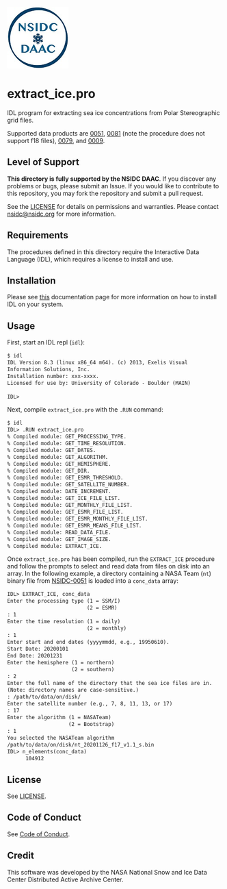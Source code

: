 ![NSIDC logo](../images/NSIDC_DAAC_2018_smv2.jpg)

# extract_ice.pro

IDL program for extracting sea ice concentrations from Polar Stereographic grid
files.

Supported data products are [0051](https://nsidc.org/data/nsidc-0051),
[0081](https://nsidc.org/data/nsidc-0081) (note the procedure does not support f18 files),
[0079](https://nsidc.org/data/nsidc-0079), and
[0009](https://nsidc.org/data/nsidc-0009).

## Level of Support

<b>This directory is fully supported by the NSIDC DAAC</b>. If you discover any problems or
bugs, please submit an Issue. If you would like to contribute to this
repository, you may fork the repository and submit a pull request.

See the [LICENSE](../LICENSE) for details on permissions and warranties. Please
contact nsidc@nsidc.org for more information.


## Requirements

The procedures defined in this directory require the Interactive Data Language
(IDL), which requires a license to install and use.


## Installation

Please see
[this](https://www.l3harrisgeospatial.com/Support/Self-Help-Tools/Help-Articles/Help-Articles-Detail/ArtMID/10220/ArticleID/23920/Install-and-License-IDL-88)
documentation page for more information on how to install IDL on your system.


## Usage

First, start an IDL repl (`idl`):

```
$ idl
IDL Version 8.3 (linux x86_64 m64). (c) 2013, Exelis Visual Information Solutions, Inc.
Installation number: xxx-xxxx.
Licensed for use by: University of Colorado - Boulder (MAIN)

IDL>
```

Next, compile `extract_ice.pro` with the `.RUN` command:

```
$ idl
IDL> .RUN extract_ice.pro
% Compiled module: GET_PROCESSING_TYPE.
% Compiled module: GET_TIME_RESOLUTION.
% Compiled module: GET_DATES.
% Compiled module: GET_ALGORITHM.
% Compiled module: GET_HEMISPHERE.
% Compiled module: GET_DIR.
% Compiled module: GET_ESMR_THRESHOLD.
% Compiled module: GET_SATELLITE_NUMBER.
% Compiled module: DATE_INCREMENT.
% Compiled module: GET_ICE_FILE_LIST.
% Compiled module: GET_MONTHLY_FILE_LIST.
% Compiled module: GET_ESMR_FILE_LIST.
% Compiled module: GET_ESMR_MONTHLY_FILE_LIST.
% Compiled module: GET_ESMR_MEANS_FILE_LIST.
% Compiled module: READ_DATA_FILE.
% Compiled module: GET_IMAGE_SIZE.
% Compiled module: EXTRACT_ICE.
```


Once `extract_ice.pro` has been compiled, run the `EXTRACT_ICE` procedure and
follow the prompts to select and read data from files on disk into an array. In
the following example, a directory containing a NASA Team (`nt`) binary file
from [NSIDC-0051](https://nsidc.org/data/nsidc-0051) is loaded into a
`conc_data` array:

```
IDL> EXTRACT_ICE, conc_data
Enter the processing type (1 = SSM/I)
                          (2 = ESMR)
: 1
Enter the time resolution (1 = daily)
                          (2 = monthly)
: 1
Enter start and end dates (yyyymmdd, e.g., 19950610).
Start Date: 20200101
End Date: 20201231
Enter the hemisphere (1 = northern)
                     (2 = southern)
: 2
Enter the full name of the directory that the sea ice files are in.
(Note: directory names are case-sensitive.)
: /path/to/data/on/disk/
Enter the satellite number (e.g., 7, 8, 11, 13, or 17)
: 17
Enter the algorithm (1 = NASATeam)
                    (2 = Bootstrap)
: 1
You selected the NASATeam algorithm
/path/to/data/on/disk/nt_20201126_f17_v1.1_s.bin
IDL> n_elements(conc_data)
      104912
```

## License

See [LICENSE](../LICENSE).


## Code of Conduct

See [Code of Conduct](../CODE_OF_CONDUCT.md).


## Credit

This software was developed by the NASA National Snow and Ice Data Center
Distributed Active Archive Center.
